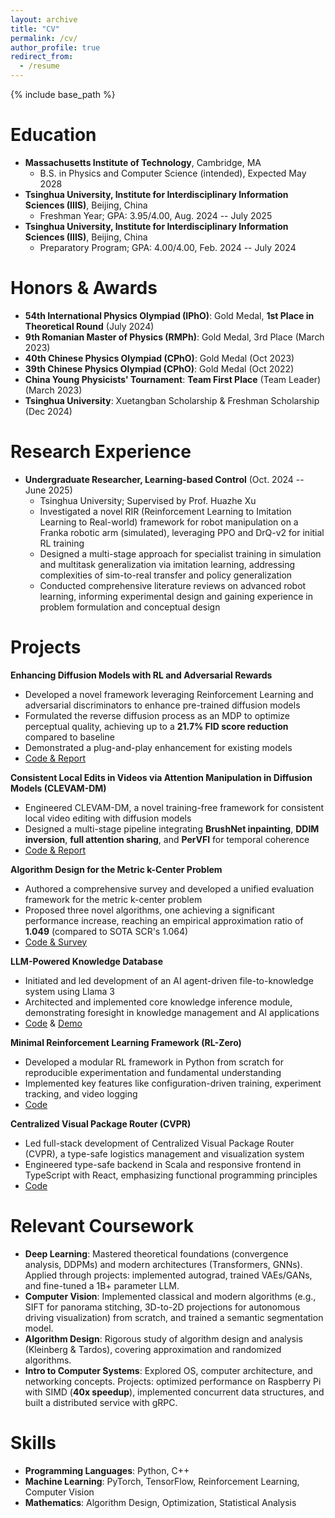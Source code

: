 ```yaml
---
layout: archive
title: "CV"
permalink: /cv/
author_profile: true
redirect_from:
  - /resume
---
```


{% include base_path %}

Education
======
* **Massachusetts Institute of Technology**, Cambridge, MA
  * B.S. in Physics and Computer Science (intended), Expected May 2028
* **Tsinghua University, Institute for Interdisciplinary Information Sciences (IIIS)**, Beijing, China
  * Freshman Year; GPA: 3.95/4.00, Aug. 2024 -- July 2025
* **Tsinghua University, Institute for Interdisciplinary Information Sciences (IIIS)**, Beijing, China
  * Preparatory Program; GPA: 4.00/4.00, Feb. 2024 -- July 2024

Honors & Awards
======
* **54th International Physics Olympiad (IPhO)**: Gold Medal, **1st Place in Theoretical Round** (July 2024)
* **9th Romanian Master of Physics (RMPh)**: Gold Medal, 3rd Place (March 2023)
* **40th Chinese Physics Olympiad (CPhO)**: Gold Medal (Oct 2023)
* **39th Chinese Physics Olympiad (CPhO)**: Gold Medal (Oct 2022)
* **China Young Physicists' Tournament**: **Team First Place** (Team Leader) (March 2023)
* **Tsinghua University**: Xuetangban Scholarship & Freshman Scholarship (Dec 2024)

Research Experience
======
* **Undergraduate Researcher, Learning-based Control** (Oct. 2024 -- June 2025)
  * Tsinghua University; Supervised by Prof. Huazhe Xu
  * Investigated a novel RIR (Reinforcement Learning to Imitation Learning to Real-world) framework for robot manipulation on a Franka robotic arm (simulated), leveraging PPO and DrQ-v2 for initial RL training
  * Designed a multi-stage approach for specialist training in simulation and multitask generalization via imitation learning, addressing complexities of sim-to-real transfer and policy generalization
  * Conducted comprehensive literature reviews on advanced robot learning, informing experimental design and gaining experience in problem formulation and conceptual design

Projects
======

**Enhancing Diffusion Models with RL and Adversarial Rewards**
* Developed a novel framework leveraging Reinforcement Learning and adversarial discriminators to enhance pre-trained diffusion models
* Formulated the reverse diffusion process as an MDP to optimize perceptual quality, achieving up to a **21.7% FID score reduction** compared to baseline
* Demonstrated a plug-and-play enhancement for existing models
* [Code & Report](https://github.com/HACLINE/DiffPPOGAN)

**Consistent Local Edits in Videos via Attention Manipulation in Diffusion Models (CLEVAM-DM)**
* Engineered CLEVAM-DM, a novel training-free framework for consistent local video editing with diffusion models
* Designed a multi-stage pipeline integrating **BrushNet inpainting**, **DDIM inversion**, **full attention sharing**, and **PerVFI** for temporal coherence
* [Code & Report](https://github.com/patrickwzh/CLEVAM-DM)

**Algorithm Design for the Metric k-Center Problem**
* Authored a comprehensive survey and developed a unified evaluation framework for the metric k-center problem
* Proposed three novel algorithms, one achieving a significant performance increase, reaching an empirical approximation ratio of **1.049** (compared to SOTA SCR's 1.064)
* [Code & Survey](https://github.com/patrickwzh/k-Center_Evaluation)

**LLM-Powered Knowledge Database**
* Initiated and led development of an AI agent-driven file-to-knowledge system using Llama 3
* Architected and implemented core knowledge inference module, demonstrating foresight in knowledge management and AI applications
* [Code](https://github.com/Hidden-Hyperparameter/LLM_project) & [Demo](https://cloud.tsinghua.edu.cn/f/0ae923c0f09a4f5d9d7c/)

**Minimal Reinforcement Learning Framework (RL-Zero)**
* Developed a modular RL framework in Python from scratch for reproducible experimentation and fundamental understanding
* Implemented key features like configuration-driven training, experiment tracking, and video logging
* [Code](https://github.com/patrickwzh/RL-Zero)

**Centralized Visual Package Router (CVPR)**
* Led full-stack development of Centralized Visual Package Router (CVPR), a type-safe logistics management and visualization system
* Engineered type-safe backend in Scala and responsive frontend in TypeScript with React, emphasizing functional programming principles
* [Code](https://github.com/patrickwzh/CVPR)

Relevant Coursework
======
* **Deep Learning**: Mastered theoretical foundations (convergence analysis, DDPMs) and modern architectures (Transformers, GNNs). Applied through projects: implemented autograd, trained VAEs/GANs, and fine-tuned a 1B+ parameter LLM.
* **Computer Vision**: Implemented classical and modern algorithms (e.g., SIFT for panorama stitching, 3D-to-2D projections for autonomous driving visualization) from scratch, and trained a semantic segmentation model.
* **Algorithm Design**: Rigorous study of algorithm design and analysis (Kleinberg & Tardos), covering approximation and randomized algorithms.
* **Intro to Computer Systems**: Explored OS, computer architecture, and networking concepts. Projects: optimized performance on Raspberry Pi with SIMD (**40x speedup**), implemented concurrent data structures, and built a distributed service with gRPC.

Skills
======
* **Programming Languages**: Python, C++
* **Machine Learning**: PyTorch, TensorFlow, Reinforcement Learning, Computer Vision
* **Mathematics**: Algorithm Design, Optimization, Statistical Analysis
